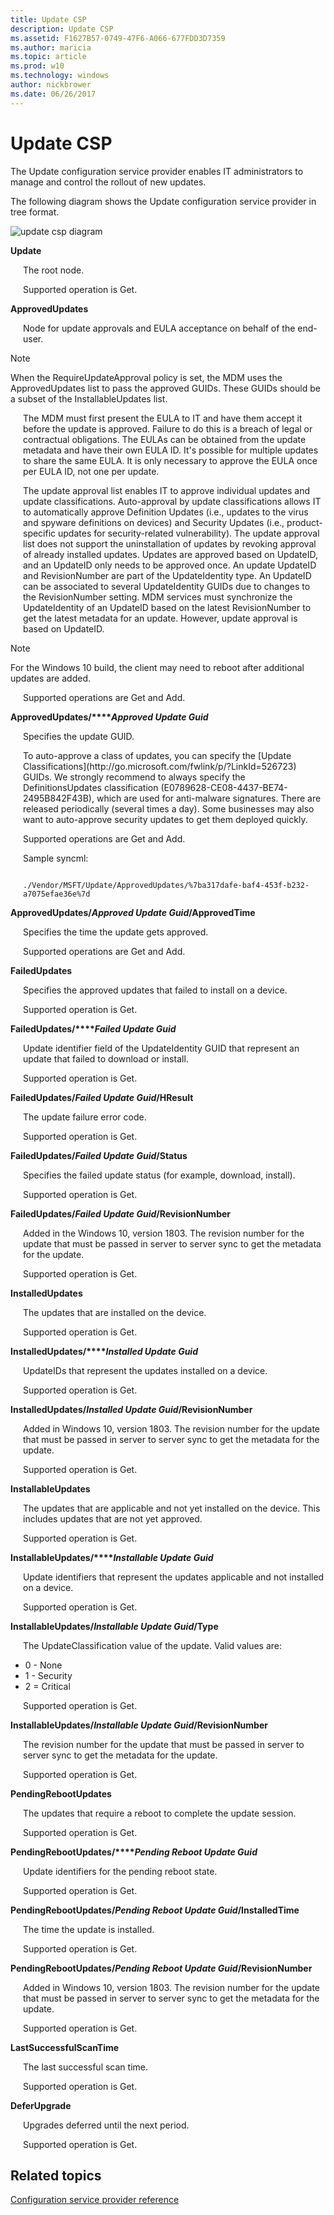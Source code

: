 ```yaml
---
title: Update CSP
description: Update CSP
ms.assetid: F1627B57-0749-47F6-A066-677FDD3D7359
ms.author: maricia
ms.topic: article
ms.prod: w10
ms.technology: windows
author: nickbrower
ms.date: 06/26/2017
---
```


# Update CSP

The Update configuration service provider enables IT administrators to manage and control the rollout of new updates.

The following diagram shows the Update configuration service provider in tree format.

![update csp diagram](images/provisioning-csp-update.png)

<a href="" id="update"></a>**Update**  
<p style="margin-left: 20px">The root node.

<p style="margin-left: 20px">Supported operation is Get.

<a href="" id="approvedupdates"></a>**ApprovedUpdates**  
<p style="margin-left: 20px">Node for update approvals and EULA acceptance on behalf of the end-user.

> [!NOTE]
> When the RequireUpdateApproval policy is set, the MDM uses the ApprovedUpdates list to pass the approved GUIDs. These GUIDs should be a subset of the InstallableUpdates list.

<p style="margin-left: 20px">The MDM must first present the EULA to IT and have them accept it before the update is approved. Failure to do this is a breach of legal or contractual obligations. The EULAs can be obtained from the update metadata and have their own EULA ID. It's possible for multiple updates to share the same EULA. It is only necessary to approve the EULA once per EULA ID, not one per update.

<p style="margin-left: 20px">The update approval list enables IT to approve individual updates and update classifications. Auto-approval by update classifications allows IT to automatically approve Definition Updates (i.e., updates to the virus and spyware definitions on devices) and Security Updates (i.e., product-specific updates for security-related vulnerability). The update approval list does not support the uninstallation of updates by revoking approval of already installed updates. Updates are approved based on UpdateID, and an UpdateID only needs to be approved once. An update UpdateID and RevisionNumber are part of the UpdateIdentity type. An UpdateID can be associated to several UpdateIdentity GUIDs due to changes to the RevisionNumber setting. MDM services must synchronize the UpdateIdentity of an UpdateID based on the latest RevisionNumber to get the latest metadata for an update. However, update approval is based on UpdateID.

> [!NOTE]
> For the Windows 10 build, the client may need to reboot after additional updates are added.

<p style="margin-left: 20px">Supported operations are Get and Add.

<a href="" id="approvedupdates-approved-update-guid"></a>**ApprovedUpdates/****_Approved Update Guid_**  
<p style="margin-left: 20px">Specifies the update GUID.

<p style="margin-left: 20px">To auto-approve a class of updates, you can specify the [Update Classifications](http://go.microsoft.com/fwlink/p/?LinkId=526723) GUIDs. We strongly recommend to always specify the DefinitionsUpdates classification (E0789628-CE08-4437-BE74-2495B842F43B), which are used for anti-malware signatures. There are released periodically (several times a day). Some businesses may also want to auto-approve security updates to get them deployed quickly.

<p style="margin-left: 20px">Supported operations are Get and Add.

<p style="margin-left: 20px">Sample syncml:
<p style="margin-left: 20px"><code>
<LocURI>./Vendor/MSFT/Update/ApprovedUpdates/%7ba317dafe-baf4-453f-b232-a7075efae36e%7d</LocURI>
</code>

<a href="" id="approvedupdates-approved-update-guid-approvedtime"></a>**ApprovedUpdates/*Approved Update Guid*/ApprovedTime**  
<p style="margin-left: 20px">Specifies the time the update gets approved.

<p style="margin-left: 20px">Supported operations are Get and Add.

<a href="" id="failedupdates"></a>**FailedUpdates**  
<p style="margin-left: 20px">Specifies the approved updates that failed to install on a device.

<p style="margin-left: 20px">Supported operation is Get.

<a href="" id="failedupdates-failed-update-guid"></a>**FailedUpdates/****_Failed Update Guid_**  
<p style="margin-left: 20px">Update identifier field of the UpdateIdentity GUID that represent an update that failed to download or install.

<p style="margin-left: 20px">Supported operation is Get.

<a href="" id="failedupdates-failed-update-guid-hresult"></a>**FailedUpdates/*Failed Update Guid*/HResult**  
<p style="margin-left: 20px">The update failure error code.

<p style="margin-left: 20px">Supported operation is Get.

<a href="" id="failedupdates-failed-update-guid-status"></a>**FailedUpdates/*Failed Update Guid*/Status**  
<p style="margin-left: 20px">Specifies the failed update status (for example, download, install).

<p style="margin-left: 20px">Supported operation is Get.

<a href="" id="failedupdates-failed-update-guid-revisionnumber"></a>**FailedUpdates/*Failed Update Guid*/RevisionNumber**  
<p style="margin-left: 20px">Added in the Windows 10, version 1803. The revision number for the update that must be passed in server to server sync to get the metadata for the update.

<p style="margin-left: 20px">Supported operation is Get.

<a href="" id="installedupdates"></a>**InstalledUpdates**  
<p style="margin-left: 20px">The updates that are installed on the device.

<p style="margin-left: 20px">Supported operation is Get.

<a href="" id="installedupdates-installed-update-guid"></a>**InstalledUpdates/****_Installed Update Guid_**  
<p style="margin-left: 20px">UpdateIDs that represent the updates installed on a device.

<p style="margin-left: 20px">Supported operation is Get.

<a href="" id="installedupdates-installed-update-guid-revisionnumber"></a>**InstalledUpdates/*Installed Update Guid*/RevisionNumber**  
<p style="margin-left: 20px">Added in Windows 10, version 1803. The revision number for the update that must be passed in server to server sync to get the metadata for the update.

<p style="margin-left: 20px">Supported operation is Get.

<a href="" id="installableupdates"></a>**InstallableUpdates**  
<p style="margin-left: 20px">The updates that are applicable and not yet installed on the device. This includes updates that are not yet approved.

<p style="margin-left: 20px">Supported operation is Get.

<a href="" id="installableupdates-installable-update-guid"></a>**InstallableUpdates/****_Installable Update Guid_**  
<p style="margin-left: 20px">Update identifiers that represent the updates applicable and not installed on a device.

<p style="margin-left: 20px">Supported operation is Get.

<a href="" id="installableupdates-installable-update-guid-type"></a>**InstallableUpdates/*Installable Update Guid*/Type**  
<p style="margin-left: 20px">The UpdateClassification value of the update. Valid values are:

-   0 - None
-   1 - Security
-   2 = Critical

<p style="margin-left: 20px">Supported operation is Get.

<a href="" id="installableupdates-installable-update-guid-revisionnumber"></a>**InstallableUpdates/*Installable Update Guid*/RevisionNumber**  
<p style="margin-left: 20px">The revision number for the update that must be passed in server to server sync to get the metadata for the update.

<p style="margin-left: 20px">Supported operation is Get.

<a href="" id="pendingrebootupdates"></a>**PendingRebootUpdates**  
<p style="margin-left: 20px">The updates that require a reboot to complete the update session.

<p style="margin-left: 20px">Supported operation is Get.

<a href="" id="pendingrebootupdates-pending-reboot-update-guid"></a>**PendingRebootUpdates/****_Pending Reboot Update Guid_**  
<p style="margin-left: 20px">Update identifiers for the pending reboot state.

<p style="margin-left: 20px">Supported operation is Get.

<a href="" id="pendingrebootupdates-pending-reboot-update-guid-installedtime"></a>**PendingRebootUpdates/*Pending Reboot Update Guid*/InstalledTime**  
<p style="margin-left: 20px">The time the update is installed.

<p style="margin-left: 20px">Supported operation is Get.

<a href="" id="pendingrebootupdates-pending-reboot-update-guid-revisionnumber"></a>**PendingRebootUpdates/*Pending Reboot Update Guid*/RevisionNumber**  
<p style="margin-left: 20px">Added in Windows 10, version 1803. The revision number for the update that must be passed in server to server sync to get the metadata for the update.

<p style="margin-left: 20px">Supported operation is Get.

<a href="" id="lastsuccessfulscantime"></a>**LastSuccessfulScanTime**  
<p style="margin-left: 20px">The last successful scan time.

<p style="margin-left: 20px">Supported operation is Get.

<a href="" id="deferupgrade"></a>**DeferUpgrade**  
<p style="margin-left: 20px">Upgrades deferred until the next period.

<p style="margin-left: 20px">Supported operation is Get.

## Related topics

[Configuration service provider reference](configuration-service-provider-reference.md)

 

 






